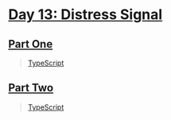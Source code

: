# [Day 13: Distress Signal](https://adventofcode.com/2022/day/13)

## [Part One](https://adventofcode.com/2022/day/13#part1)

> [TypeScript](/solutions/typescript/2022/13/src/p1.ts)

## [Part Two](https://adventofcode.com/2022/day/13#part2)

> [TypeScript](/solutions/typescript/2022/13/src/p2.ts)
